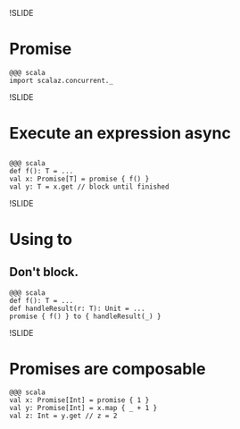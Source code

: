 !SLIDE
# Promise

    @@@ scala
    import scalaz.concurrent._

!SLIDE
# Execute an expression async 
## 

    @@@ scala
    def f(): T = ...
    val x: Promise[T] = promise { f() }
    val y: T = x.get // block until finished

!SLIDE
# Using to
## Don't block.

    @@@ scala
    def f(): T = ...
    def handleResult(r: T): Unit = ...
    promise { f() } to { handleResult(_) }

!SLIDE
# Promises are composable

    @@@ scala
    val x: Promise[Int] = promise { 1 }
    val y: Promise[Int] = x.map { _ + 1 }
    val z: Int = y.get // z = 2

